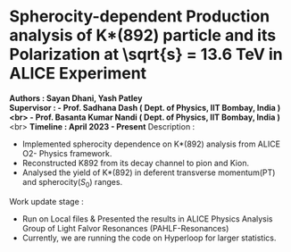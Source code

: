 # Spherocity-dependent Production analysis of K*(892) particle and its Polarization at \sqrt{s} = 13.6 TeV in ALICE Experiment
**Authors : Sayan Dhani, Yash Patley** <br/>
**Supervisor : - Prof. Sadhana Dash ( Dept. of Physics, IIT Bombay, India ) <br\>
               - Prof. Basanta Kumar Nandi ( Dept. of Physics, IIT Bombay, India )** <br\>
**Timeline : April 2023 - Present**
Description : 
- Implemented spherocity dependence on K*(892) analysis from ALICE O2- Physics framework.
- Reconstructed K892 from its decay channel to pion and Kion.
- Analysed the yield of K*(892) in deferent transverse momentum(PT) and spherocity($S_0$) ranges.

Work update stage :
- Run on Local files & Presented the results in ALICE Physics Analysis Group of Light Falvor Resonances (PAHLF-Resonances)
- Currently, we are running the code on Hyperloop for larger statistics. 
